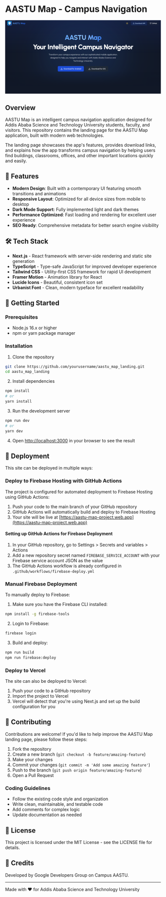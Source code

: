 # AASTU Map - Campus Navigation

![AASTU Map Preview](public/preview.png)

## Overview

AASTU Map is an intelligent campus navigation application designed for Addis Ababa Science and Technology University students, faculty, and visitors. This repository contains the landing page for the AASTU Map application, built with modern web technologies.

The landing page showcases the app's features, provides download links, and explains how the app transforms campus navigation by helping users find buildings, classrooms, offices, and other important locations quickly and easily.

## 🚀 Features

- **Modern Design**: Built with a contemporary UI featuring smooth transitions and animations
- **Responsive Layout**: Optimized for all device sizes from mobile to desktop
- **Dark Mode Support**: Fully implemented light and dark themes
- **Performance Optimized**: Fast loading and rendering for excellent user experience
- **SEO Ready**: Comprehensive metadata for better search engine visibility

## 🛠️ Tech Stack

- **Next.js** - React framework with server-side rendering and static site generation
- **TypeScript** - Type-safe JavaScript for improved developer experience
- **Tailwind CSS** - Utility-first CSS framework for rapid UI development
- **Framer Motion** - Animation library for React
- **Lucide Icons** - Beautiful, consistent icon set
- **Urbanist Font** - Clean, modern typeface for excellent readability

## 🔧 Getting Started

### Prerequisites

- Node.js 16.x or higher
- npm or yarn package manager

### Installation

1. Clone the repository
```bash
git clone https://github.com/yourusername/aastu_map_landing.git
cd aastu_map_landing
```

2. Install dependencies
```bash
npm install
# or
yarn install
```

3. Run the development server
```bash
npm run dev
# or
yarn dev
```

4. Open [http://localhost:3000](http://localhost:3000) in your browser to see the result

## 🚢 Deployment

This site can be deployed in multiple ways:

### Deploy to Firebase Hosting with GitHub Actions

The project is configured for automated deployment to Firebase Hosting using GitHub Actions:

1. Push your code to the main branch of your GitHub repository
2. GitHub Actions will automatically build and deploy to Firebase Hosting
3. Your site will be live at [https://aastu-map-project.web.app](https://aastu-map-project.web.app)

#### Setting up GitHub Actions for Firebase Deployment

1. In your GitHub repository, go to Settings > Secrets and variables > Actions
2. Add a new repository secret named `FIREBASE_SERVICE_ACCOUNT` with your Firebase service account JSON as the value
3. The GitHub Actions workflow is already configured in `.github/workflows/firebase-deploy.yml`

### Manual Firebase Deployment

To manually deploy to Firebase:

1. Make sure you have the Firebase CLI installed:
```bash
npm install -g firebase-tools
```

2. Login to Firebase:
```bash
firebase login
```

3. Build and deploy:
```bash
npm run build
npm run firebase:deploy
```

### Deploy to Vercel

The site can also be deployed to Vercel:

1. Push your code to a GitHub repository
2. Import the project to Vercel
3. Vercel will detect that you're using Next.js and set up the build configuration for you

## 🤝 Contributing

Contributions are welcome! If you'd like to help improve the AASTU Map landing page, please follow these steps:

1. Fork the repository
2. Create a new branch (`git checkout -b feature/amazing-feature`)
3. Make your changes
4. Commit your changes (`git commit -m 'Add some amazing feature'`)
5. Push to the branch (`git push origin feature/amazing-feature`)
6. Open a Pull Request

### Coding Guidelines

- Follow the existing code style and organization
- Write clean, maintainable, and testable code
- Add comments for complex logic
- Update documentation as needed

## 📄 License

This project is licensed under the MIT License - see the LICENSE file for details.

## 👥 Credits

Developed by Google Developers Group on Campus AASTU.

---

Made with ❤️ for Addis Ababa Science and Technology University

